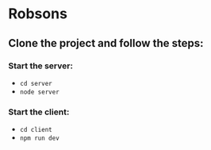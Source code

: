 # Robsons

## Clone the project and follow the steps:

### Start the server:
* `cd server`
* `node server`

### Start the client:
* `cd client`
* `npm run dev`
